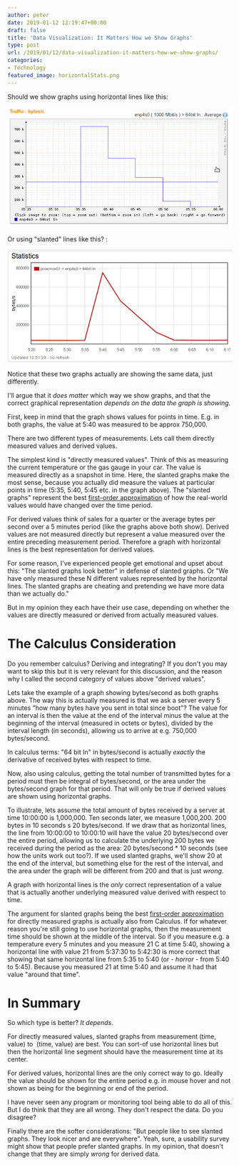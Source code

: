 ```yaml
---
author: peter
date: 2019-01-12 12:19:47+00:00
draft: false
title: 'Data Visualization: It Matters How we Show Graphs'
type: post
url: /2019/01/12/data-visualization-it-matters-how-we-show-graphs/
categories:
- Technology
featured_image: horizontalStats.png
---
```


Should we show graphs using horizontal lines like this:

![Horizontal Stats](horizontalStats.png)

Or using "slanted" lines like this? :

![Slanted Stats](slantedStats.png)

<!-- more -->

Notice that these two graphs actually are showing the same data, just differently.

I'll argue that it _does matter_ which way we show graphs, and that the correct graphical representation _depends on the data the graph is showing_.

First, keep in mind that the graph shows values for points in time. E.g. in both graphs, the value at 5:40 was measured to be approx 750,000.

There are two different types of measurements. Lets call them directly measured values and derived values.

The simplest kind is "directly measured values". Think of this as measuring the current temperature or the gas gauge in your car. The value is measured directly as a snapshot in time. Here, the slanted graphs make the most sense, because you actually did measure the values at particular points in time (5:35, 5:40, 5:45 etc. in the graph above). The "slanted graphs" represent the best [first-order approximation](https://en.wikipedia.org/wiki/Order_of_approximation#First-order) of how the real-world values would have changed over the time period.

For derived values think of sales for a quarter or the average bytes per second over a 5 minutes period (like the graphs above both show). Derived values are not measured directly but represent a value measured over the entire preceding measurement period. Therefore a graph with horizontal lines is the best representation for derived values.

For some reason, I've experienced people get emotional and upset about this: "The slanted graphs look better" in defense of slanted graphs. Or "We have only measured these N different values represented by the horizontal lines. The slanted graphs are cheating and pretending we have more data than we actually do."

But in my opinion they each have their use case, depending on whether the values are directly measured or derived from actually measured values.


# The Calculus Consideration


Do you remember calculus? Deriving and integrating? If you don't you may want to skip this but it is very relevant for this discussion, and the reason why I called the second category of values above "derived values".

Lets take the example of a graph showing bytes/second as both graphs above. The way this is actually measured is that we ask a server every 5 minutes "how many bytes have you sent in total since boot"? The value for an interval is then the value at the end of the interval minus the value at the beginning of the interval (measured in octets or bytes), divided by the interval length (in seconds), allowing us to arrive at e.g. 750,000 bytes/second.

In calculus terms: "64 bit In" in bytes/second is actually _exactly_ the derivative of received bytes with respect to time.

Now, also using calculus, getting the total number of transmitted bytes for a period must then be integral of bytes/second, or the area under the bytes/second graph for that period. That will only be true if derived values are shown using horizontal graphs.

To illustrate, lets assume the total amount of bytes received by a server at time 10:00:00 is 1,000,000. Ten seconds later, we measure 1,000,200. 200 bytes in 10 seconds s 20 bytes/second. If we draw that as horizontal lines, the line from 10:00:00 to 10:00:10 will have the value 20 bytes/second over the entire period, allowing us to calculate the underlying 200 bytes we received during the period as the area: 20 bytes/second * 10 seconds (see how the units work out too?). If we used slanted graphs, we'll show 20 at the end of the interval, but something else for the rest of the interval, and the area under the graph will be different from 200 and that is just _wrong_.

A graph with horizontal lines is the _only_ correct representation of a value that is actually another underlying measured value derived with respect to time.

The argument for slanted graphs being the best [first-order approximation](https://en.wikipedia.org/wiki/Order_of_approximation#First-order) for directly measured graphs is actually also from Calculus. If for whatever reason you're still going to use horizontal graphs, then the measurement time should be shown at the middle of the interval. So if you measure e.g. a temperature every 5 minutes and you measure 21 C at time 5:40, showing a horizontal line with value 21 from 5:37:30 to 5:42:30 is more correct that showing that same horizontal line from 5:35 to 5:40 (or - _horror_ - from 5:40 to 5:45). Because you measured 21 at time 5:40 and assume it had that value "around that time".


# In Summary


So which type is better? _It depends_.

For directly measured values, slanted graphs from measurement (time, value) to  (time, value) are best. You can sort-of use horizontal lines but then the horizontal line segment should have the measurement time at its center.

For derived values, horizontal lines are the only correct way to go. Ideally the value should be shown for the entire period e.g. in mouse hover and not shown as being for the beginning or end of the period.

I have never seen any program or monitoring tool being able to do all of this. But I do think that they are all wrong. They don't respect the data. Do you disagree?

Finally there are the softer considerations: "But people like to see slanted graphs. They look nicer and are everywhere". Yeah, sure, a usability survey might show that people prefer slanted graphs. In my opinion, that doesn't change that they are simply _wrong_ for derived data.
